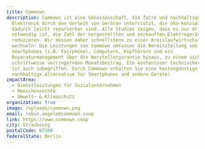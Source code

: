 ```yaml
---
title: Commown
description: Commown ist eine Genossenschaft, die faire und nachhaltige
  Elektronik durch den Verleih von Geräten unterstützt, die öko-konzipierte und
  dadurch leicht reparierbar sind. Alle Studien zeigen, dass es nun dringend
  notwendig ist, die Zahl der hergestellten und verkauften Elektrogeräte zu
  reduzieren. Wir müssen daher schnellstens zu einer Kreislaufwirtschaft
  wechseln! Die Leistungen von Commown umfassen die Bereitstellung von
  Smartphones (z.B. Fairphone), Computern, Kopfhörern und ein
  Reparaturmanagement über die Herstellergarantie hinaus, zu einem sich
  schrittweise verringernden Monatsbeitrag. Ein kostenloser technischer Support
  ist auch inbegriffen. Durch Commown erhalten Sie eine kostengünstige und
  nachhaltige Alternative für Smartphones und andere Geräte!
impactArea:
  - Dienstleistungen für Sozialunternehmen
  - Menschenrechte
  - Umwelt– & Klimaschutz
organization: true
image: /uploads/commown.png
email: robin.angele@commown.coop
link: https://www.commown.coop
city: Strasbourg
postalCode: 67200
federalState: Berlin
---
```

